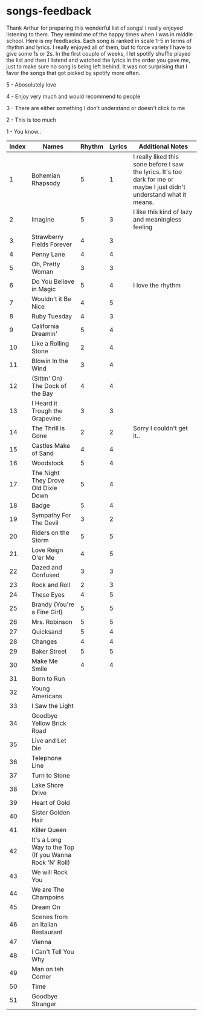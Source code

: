 # songs-feedback

Thank Arthur for preparing this wonderful list of songs! I really enjoyed listening to them. They remind me of the happy times when I was in middle school. Here is my feedbacks. Each song is ranked in scale 1-5 in terms of rhythm and lyrics. I really enjoyed all of them, but to force variety I have to give some 1s or 2s. In the first couple of weeks, I let spotify shuffle played the list and then I listend and watched the lyrics in the order you gave me, just to make sure no song is being left behind. It was not surprising that I favor the songs that got picked by spotify more often.

5 - Abosolutely love

4 - Enjoy very much and would recommend to people

3 - There are either something I don't understand or doesn't click to me

2 - This is too much 

1 - You know..


|Index|Names|Rhythm|Lyrics|Additional Notes|
|---|---|---|---|---|
|1|Bohemian Rhapsody|5|1|I really liked this sone before I saw the lyrics. It's too dark for me or maybe I just didn't understand what it means.|
|2|Imagine|5|3|I like this kind of lazy and meaningless feeling|
|3|Strawberry Fields Forever|4|3||
|4|Penny Lane|4|4||
|5|Oh, Pretty Woman|3|3||
|6|Do You Believe in Magic|5|4|I love the rhythm|
|7|Wouldn't it Be Nice|4|5||
|8|Ruby Tuesday|4|3||
|9|California Dreamin'|5|4||
|10|Like a Rolling Stone|2|4||
|11|Blowin In the Wind|3|4||
|12|(Sittin' On) The Dock of the Bay|4|4||
|13|I Heard it Trough the Grapevine|3|3||
|14|The Thrill is Gone|2|2|Sorry I couldn't get it..
|15|Castles Make of Sand|4|4||
|16|Woodstock|5|4||
|17|The Night They Drove Old Dixie Down|5|4||
|18|Badge|5|4||
|19|Sympathy For The Devil|3|2||
|20|Riders on the Storm|5|5||
|21|Love Reign O'er Me|4|5||
|22|Dazed and Confused|3|3||
|23|Rock and Roll|2|3||
|24|These Eyes|4|5|
|25|Brandy (You're a Fine Girl)|5|5||
|26|Mrs. Robinson|5|5||
|27|Quicksand|5|4||
|28|Changes|4|4||
|29|Baker Street|5|5||
|30|Make Me Smile|4|4||
|31|Born to Run||
|32|Young Americans||
|33|I Saw the Light||
|34|Goodbye Yellow Brick Road||
|35|Live and Let Die||
|36|Telephone Line||
|37|Turn to Stone||
|38|Lake Shore Drive||
|39|Heart of Gold||
|40|Sister Golden Hair||
|41|Killer Queen||
|42|It's a Long Way to the Top (If you Wanna Rock 'N' Roll)||
|43|We will Rock You||
|44|We are The Champoins||
|45|Dream On||
|46|Scenes from an Italian Restaurant||
|47|Vienna||
|48|I Can't Tell You Why||
|49|Man on teh Corner||
|50|Time||
|51|Goodbye Stranger||
